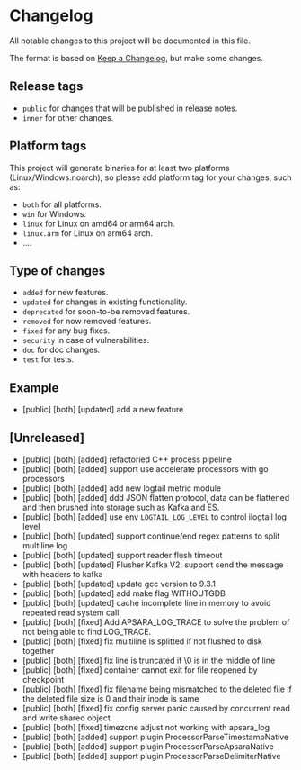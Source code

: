 # Changelog

All notable changes to this project will be documented in this file.

The format is based on [Keep a Changelog](https://keepachangelog.com/en/1.0.0/), but make some changes.

## Release tags

- `public` for changes that will be published in release notes.
- `inner` for other changes.

## Platform tags

This project will generate binaries for at least two platforms (Linux/Windows.noarch), so please add platform tag for
your changes, such as:

- `both` for all platforms.
- `win` for Windows.
- `linux` for Linux on amd64 or arm64 arch.
- `linux.arm` for Linux on arm64 arch.
- ....

## Type of changes

- `added` for new features.
- `updated` for changes in existing functionality.
- `deprecated` for soon-to-be removed features.
- `removed` for now removed features.
- `fixed` for any bug fixes.
- `security` in case of vulnerabilities.
- `doc` for doc changes.
- `test` for tests.

## Example

- [public] [both] [updated] add a new feature

## [Unreleased]

- [public] [both] [added] refactoried C++ process pipeline
- [public] [both] [added] support use accelerate processors with go processors
- [public] [both] [added] add new logtail metric module
- [public] [both] [added] ddd JSON flatten protocol, data can be flattened and then brushed into storage such as Kafka and ES.
- [public] [both] [added] use env `LOGTAIL_LOG_LEVEL` to control ilogtail log level
- [public] [both] [updated] support continue/end regex patterns to split multiline log
- [public] [both] [updated] support reader flush timeout
- [public] [both] [updated] Flusher Kafka V2: support send the message with headers to kafka
- [public] [both] [updated] update gcc version to 9.3.1
- [public] [both] [updated] add make flag WITHOUTGDB
- [public] [both] [updated] cache incomplete line in memory to avoid repeated read system call
- [public] [both] [fixed] Add APSARA\_LOG\_TRACE to solve the problem of not being able to find LOG\_TRACE.
- [public] [both] [fixed] fix multiline is splitted if not flushed to disk together
- [public] [both] [fixed] fix line is truncated if \0 is in the middle of line
- [public] [both] [fixed] container cannot exit for file reopened by checkpoint
- [public] [both] [fixed] fix filename being mismatched to the deleted file if the deleted file size is 0 and their inode is same
- [public] [both] [fixed] fix config server panic caused by concurrent read and write shared object
- [public] [both] [fixed] timezone adjust not working with apsara\_log
- [public] [both] [added] support plugin ProcessorParseTimestampNative
- [public] [both] [added] support plugin ProcessorParseApsaraNative
- [public] [both] [added] support plugin ProcessorParseDelimiterNative
